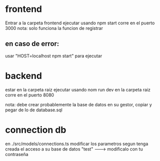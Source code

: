 # frontend

Entrar a la carpeta frontend
ejecutar usando npm start
corre en el puerto 3000
nota: solo funciona la funcion de registrar
## en caso de error:
 usar "HOST=localhost npm start" para ejecutar
# backend

estar en la carpeta raiz
ejecutar usando nom run dev en la carpeta raiz
corre en el puerto 8080

nota: debe crear probablemente la base de datos en su gestor, copiar y pegar de lo de database.sql 

# connection db
en ./src/models/connections.ts
modificar los parametros segun tenga creada el acceso a su base de datos
"test" ---> modificalo con tu contraseña
